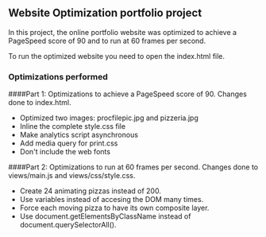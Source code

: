 ## Website Optimization portfolio project

In this project, the online portfolio website was optimized to achieve a PageSpeed score of 90 and to run at 60 frames per second.

To run the optimized website you need to open the index.html file. 

### Optimizations performed

####Part 1: Optimizations to achieve a PageSpeed score of 90. Changes done to index.html.

* Optimized two images: procfilepic.jpg and pizzeria.jpg
* Inline the complete style.css file
* Make analytics script asynchronous
* Add media query for print.css
* Don't include the web fonts

####Part 2: Optimizations to run at 60 frames per second. Changes done to views/main.js and views/css/style.css.

* Create 24 animating pizzas instead of 200.
* Use variables instead of accesing the DOM many times.
* Force each moving pizza to have its own composite layer.
* Use document.getElementsByClassName instead of document.querySelectorAll().


